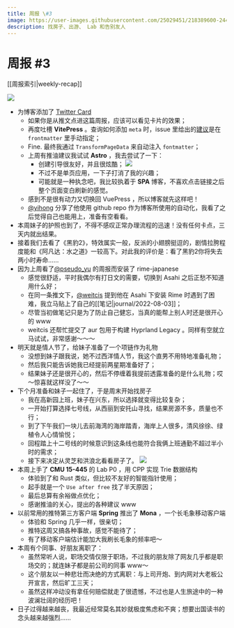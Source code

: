 ```yaml
---
title: 周报 \#3
image: https://user-images.githubusercontent.com/25029451/218389600-2441f335-11cb-48bb-b0ad-2e39d76293b0.png
description: 找房子、出游、 Lab 和告别友人 
---
```

# 周报 #3

[[周报索引|weekly-recap]]

![](https://user-images.githubusercontent.com/25029451/218389600-2441f335-11cb-48bb-b0ad-2e39d76293b0.png)

* 为博客添加了 [Twitter Card](https://developer.twitter.com/en/docs/twitter-for-websites/cards/guides/getting-started) 
    * 如果你是从推文点进这篇周报，应该可以看见卡片的效果；
    * 再度吐槽 **VitePress** 。查询如何添加 `meta` 时，issue 里给出的[建议](https://github.com/vuejs/vitepress/issues/504)是在 `frontmatter` 里手动指定；
    * Fine. 最终我通过 `TransformPageData` 来自动注入 `fontmatter`；
    * 上周有推油建议我试试 **Astro** ，我去尝试了一下：
        * 创建引导很友好，并且很炫酷；
            ![](https://user-images.githubusercontent.com/25029451/218500071-3366a68e-b111-48b6-a0d5-4134e29754e5.png)
        * 不过不是单页应用，一下子打消了我的兴趣；
        * 可能就是一种执念吧，我比较执着于 **SPA** 博客，不喜欢点击链接之后整个页面变白刷新的感觉。
    * 感到不是很有动力又切换回 VuePress ，所以博客就先这样吧！
    * [@yihong](https://twitter.com/yihong0618) 分享了他使用 github repo 作为博客所使用的自动化，我看了之后觉得自己也能用上，准备有空看看。
        <Tweet tweet-url="https://twitter.com/yihong0618/status/1624216820160016394" />
* 本周妹子的护照也到了，不得不感叹正常办理流程的迅速！没有任何卡点，三天内就出结果。
* 接着我们去看了《黑豹2》，特效属实一般，反派的小翅膀挺逗的，剧情拉胯程度能和《阿凡达：水之道》一较高下。对此我的评价是：看了黑豹2你将失去两小时寿命……
* 因为上周看了[@pseudo_yu](https://twitter.com/pseudo_yu) 的周报而安装了 rime-japanese
    * 感觉很舒适，平时我偶尔有打日文的需要，切换到 Asahi 之后正愁不知道用什么好；
    * 在同一条推文下，[@weitcis](https://twitter.com/weitcis) 提到他在 Asahi 下安装 Rime 时遇到了困难，我立马贴上了自己的[[笔记|journal/2022-08-03]]；
    * 尽管当初做笔记只是为了防止自己健忘，当真的能帮上别人时还是很开心的 www
    * weitcis 还帮忙提交了 aur 包用于构建 Hyprland Legacy 。同样有空就立马试试，非常感谢～～～
        <Tweet tweet-url="https://twitter.com/weitcis/status/1623503890871361536" />
* 明天就是情人节了，给妹子准备了一个项链作为礼物
    * 没想到妹子跟我说，她不过西洋情人节，我这个直男不用特地准备礼物；
    * 然后我只能告诉她我已经提前两星期准备好了；
    * 结果妹子还是很开心的，然后不停缠着我提前透露准备的是什么礼物；哎～惊喜就这样没了～～
* 下个月准备和妹子一起住了，于是周末开始找房子
    * 我在高新园上班，妹子在兴东，所以选择就变得比较复杂；
    * 一开始打算选择七号线，从西丽到安托山寻找，结果房源不多，质量也不行；
    * 到了下午我们一块儿去前海湾的海岸踏青，海岸上人很多，清风徐徐、绿植令人心情愉悦；
    * 回程踏上十二号线的时候意识到这条线也能符合我俩上班通勤不超过半小时的需求；
    * 接下来决定从灵芝和洪浪北看看房子了。
        ![](https://user-images.githubusercontent.com/25029451/218506173-d32151e8-512d-4d41-81aa-e34347fd77c5.png)
* 本周上手了 **CMU 15-445** 的 Lab P0 ，用 CPP 实现 Trie 数据结构
    * 体验到了和 Rust 类似，但比较不友好的智能指针使用；
    * 起手就是一个 `Use after free` 找了半天原因；
    * 最后总算有余裕做点优化；
    * 感谢推油的关心，提出的各种建议 www
     <Tweet tweet-url="https://twitter.com/realyuchanns/status/1623275223306100736" />
* 以前常用的推特第三方客户端 **Spring** 推出了 **Mona** ，一个长毛象移动客户端
    * 体验和 Spring 几乎一样，很亲切；
    * 推特这周又搞各种事故，感觉不能待了；
    * 有了移动客户端估计能加大我刷长毛象的频率吧～
        <Tweet tweet-url="https://twitter.com/realyuchanns/status/1625135332063875072" />
* 本周有个同事、好朋友离职了：
    * 虽然常听人说，职场交情仅限于职场，不过我的朋友除了网友几乎都是职场交的；就连妹子都是前公司的同事 www～
    * 这个朋友以一种悲壮而决绝的方式离职：与上司开炮、到内网对大老板公开宣言，然后旷工三天；
    * 虽然这样冲动没有拿任何赔偿就走了很遗憾，不过也是人生旅途中的一种波澜壮阔的经历吧！
* 日子过得越来越丧，我最近经常莫名其妙就极度焦虑和不爽；想要出国读书的念头越来越强烈……
